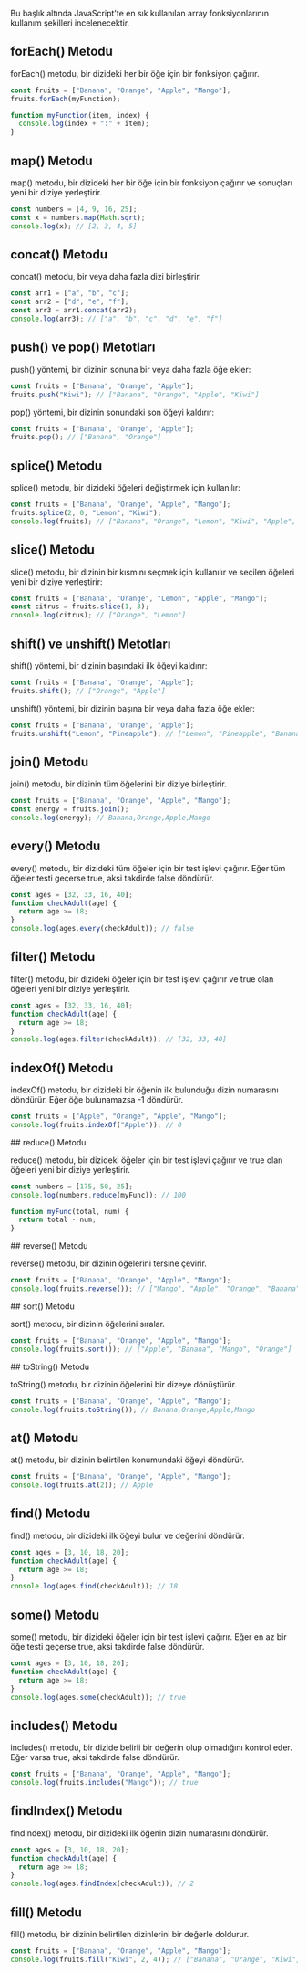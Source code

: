 Bu başlık altında JavaScript'te en sık kullanılan array fonksiyonlarının kullanım şekilleri incelenecektir.

## forEach() Metodu

forEach() metodu, bir dizideki her bir öğe için bir fonksiyon çağırır.

```js
const fruits = ["Banana", "Orange", "Apple", "Mango"];
fruits.forEach(myFunction);

function myFunction(item, index) {
  console.log(index + ":" + item);
}
```

## map() Metodu

map() metodu, bir dizideki her bir öğe için bir fonksiyon çağırır ve sonuçları yeni bir diziye yerleştirir.

```js
const numbers = [4, 9, 16, 25];
const x = numbers.map(Math.sqrt);
console.log(x); // [2, 3, 4, 5]
```

## concat() Metodu

concat() metodu, bir veya daha fazla dizi birleştirir.

```js
const arr1 = ["a", "b", "c"];
const arr2 = ["d", "e", "f"];
const arr3 = arr1.concat(arr2);
console.log(arr3); // ["a", "b", "c", "d", "e", "f"]
```

## push() ve pop() Metotları

push() yöntemi, bir dizinin sonuna bir veya daha fazla öğe ekler:

```js
const fruits = ["Banana", "Orange", "Apple"];
fruits.push("Kiwi"); // ["Banana", "Orange", "Apple", "Kiwi"]
```

pop() yöntemi, bir dizinin sonundaki son öğeyi kaldırır:

```js
const fruits = ["Banana", "Orange", "Apple"];
fruits.pop(); // ["Banana", "Orange"]
```

## splice() Metodu

splice() metodu, bir dizideki öğeleri değiştirmek için kullanılır:

```js
const fruits = ["Banana", "Orange", "Apple", "Mango"];
fruits.splice(2, 0, "Lemon", "Kiwi");
console.log(fruits); // ["Banana", "Orange", "Lemon", "Kiwi", "Apple", "Mango"]
```

## slice() Metodu

slice() metodu, bir dizinin bir kısmını seçmek için kullanılır ve seçilen öğeleri yeni bir diziye yerleştirir:

```js
const fruits = ["Banana", "Orange", "Lemon", "Apple", "Mango"];
const citrus = fruits.slice(1, 3);
console.log(citrus); // ["Orange", "Lemon"]
```

## shift() ve unshift() Metotları

shift() yöntemi, bir dizinin başındaki ilk öğeyi kaldırır:

```js
const fruits = ["Banana", "Orange", "Apple"];
fruits.shift(); // ["Orange", "Apple"]
```

unshift() yöntemi, bir dizinin başına bir veya daha fazla öğe ekler:

```js
const fruits = ["Banana", "Orange", "Apple"];
fruits.unshift("Lemon", "Pineapple"); // ["Lemon", "Pineapple", "Banana", "Orange", "Apple"]
```

## join() Metodu

join() metodu, bir dizinin tüm öğelerini bir diziye birleştirir.

```js
const fruits = ["Banana", "Orange", "Apple", "Mango"];
const energy = fruits.join();
console.log(energy); // Banana,Orange,Apple,Mango
```

## every() Metodu

every() metodu, bir dizideki tüm öğeler için bir test işlevi çağırır. Eğer tüm öğeler testi geçerse true, aksi takdirde false döndürür.

```js
const ages = [32, 33, 16, 40];
function checkAdult(age) {
  return age >= 18;
}
console.log(ages.every(checkAdult)); // false
```

## filter() Metodu

filter() metodu, bir dizideki öğeler için bir test işlevi çağırır ve true olan öğeleri yeni bir diziye yerleştirir.

```js
const ages = [32, 33, 16, 40];
function checkAdult(age) {
  return age >= 18;
}
console.log(ages.filter(checkAdult)); // [32, 33, 40]
```

## indexOf() Metodu

indexOf() metodu, bir dizideki bir öğenin ilk bulunduğu dizin numarasını döndürür. Eğer öğe bulunamazsa -1 döndürür.

```js
const fruits = ["Apple", "Orange", "Apple", "Mango"];
console.log(fruits.indexOf("Apple")); // 0
```

## reduce() Metodu

reduce() metodu, bir dizideki öğeler için bir test işlevi çağırır ve true olan öğeleri yeni bir diziye yerleştirir.

```js
const numbers = [175, 50, 25];
console.log(numbers.reduce(myFunc)); // 100

function myFunc(total, num) {
  return total - num;
}
```

## reverse() Metodu

reverse() metodu, bir dizinin öğelerini tersine çevirir.

```js
const fruits = ["Banana", "Orange", "Apple", "Mango"];
console.log(fruits.reverse()); // ["Mango", "Apple", "Orange", "Banana"]
```

## sort() Metodu

sort() metodu, bir dizinin öğelerini sıralar.

```js
const fruits = ["Banana", "Orange", "Apple", "Mango"];
console.log(fruits.sort()); // ["Apple", "Banana", "Mango", "Orange"]
```

## toString() Metodu

toString() metodu, bir dizinin öğelerini bir dizeye dönüştürür.

```js
const fruits = ["Banana", "Orange", "Apple", "Mango"];
console.log(fruits.toString()); // Banana,Orange,Apple,Mango
```

## at() Metodu

at() metodu, bir dizinin belirtilen konumundaki öğeyi döndürür.

```js
const fruits = ["Banana", "Orange", "Apple", "Mango"];
console.log(fruits.at(2)); // Apple
```

## find() Metodu

find() metodu, bir dizideki ilk öğeyi bulur ve değerini döndürür.

```js
const ages = [3, 10, 18, 20];
function checkAdult(age) {
  return age >= 18;
}
console.log(ages.find(checkAdult)); // 18
```

## some() Metodu

some() metodu, bir dizideki öğeler için bir test işlevi çağırır. Eğer en az bir öğe testi geçerse true, aksi takdirde false döndürür.

```js
const ages = [3, 10, 18, 20];
function checkAdult(age) {
  return age >= 18;
}
console.log(ages.some(checkAdult)); // true
```

## includes() Metodu

includes() metodu, bir dizide belirli bir değerin olup olmadığını kontrol eder. Eğer varsa true, aksi takdirde false döndürür.

```js
const fruits = ["Banana", "Orange", "Apple", "Mango"];
console.log(fruits.includes("Mango")); // true
```

## findIndex() Metodu

findIndex() metodu, bir dizideki ilk öğenin dizin numarasını döndürür.

```js
const ages = [3, 10, 18, 20];
function checkAdult(age) {
  return age >= 18;
}
console.log(ages.findIndex(checkAdult)); // 2
```

## fill() Metodu

fill() metodu, bir dizinin belirtilen dizinlerini bir değerle doldurur.

```js
const fruits = ["Banana", "Orange", "Apple", "Mango"];
console.log(fruits.fill("Kiwi", 2, 4)); // ["Banana", "Orange", "Kiwi", "Kiwi"]
```



